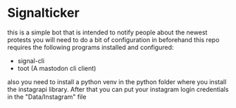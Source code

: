# Signalticker
this is a simple bot that is intended to notify people about the newest protests
you will need to do a bit of configuration in beforehand
this repo requires the following programs installed and configured:
- signal-cli
- toot (A mastodon cli client)

also you need to install a python venv in the python folder where you install the instagrapi library. After that you can put your instagram login credentials in the "Data/Instagram" file
